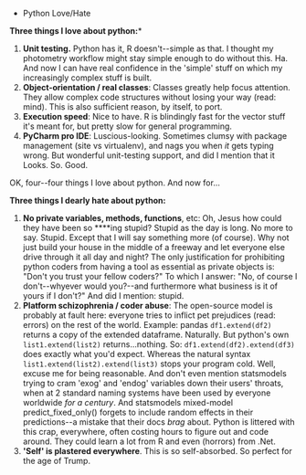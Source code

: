 * Python Love/Hate

**Three things I love about python:***

 1. **Unit testing.** Python has it, R doesn't--simple as that. I thought my photometry workflow might stay simple enough to do without this. Ha. And now I can have real confidence in the 'simple' stuff on which my increasingly complex stuff is built.
 2. **Object-orientation / real classes**: Classes greatly help focus attention. They allow complex code structures without losing your way (read: mind). This is also sufficient reason, by itself, to port.
 3. **Execution speed**: Nice to have. R is blindingly fast for the vector stuff it's meant for, but pretty slow for general programming.
 4. **PyCharm pro IDE**: Luscious-looking. Sometimes clumsy with package management (site vs virtualenv), and nags you when *it* gets typing wrong. But wonderful unit-testing support, and did I mention that it Looks. So. Good.

OK, four--four things I love about python. 
And now for...

**Three things I dearly hate about python:**

 1. **No private variables, methods, functions**, etc: Oh, Jesus how could they have been so ****ing stupid? Stupid as the day is long. No more to say. Stupid.
Except that I will say something more (of course). Why not just build your house in the middle of a freeway and let everyone else drive through it all day and night? The only justification for prohibiting python coders from having a tool as essential as private objects is: "Don't you trust your fellow coders?" To which I answer: "No, of course I don't--whyever would you?--and furthermore what business is it of yours if I don't?"
And did I mention: stupid.
 2. **Platform schizophrenia / coder abuse**: The open-source model is probably at fault here: everyone tries to inflict pet prejudices (read: errors) on the rest of the world. Example: pandas `df1.extend(df2)` returns a copy of the extended dataframe. Naturally. But python's own `list1.extend(list2)` returns...nothing. 
So: `df1.extend(df2).extend(df3)` does exactly what you'd expect. 
Whereas the natural syntax `list1.extend(list2).extend(list3)` stops your program cold. Well, excuse me for being reasonable. 
And don't even mention statsmodels trying to cram 'exog' and 'endog' variables down their users' throats, when at 2 standard naming systems have been used by everyone worldwide *for a century*. And statsmodels mixed-model predict_fixed_only() forgets to include random effects in their predictions--a mistake that their docs *brag* about.
Python is littered with this crap, everywhere, often costing hours to figure out and code around. They could learn a lot from R and even (horrors) from .Net.
 3. **'Self' is plastered everywhere**. This is so self-absorbed. So perfect for the age of Trump.